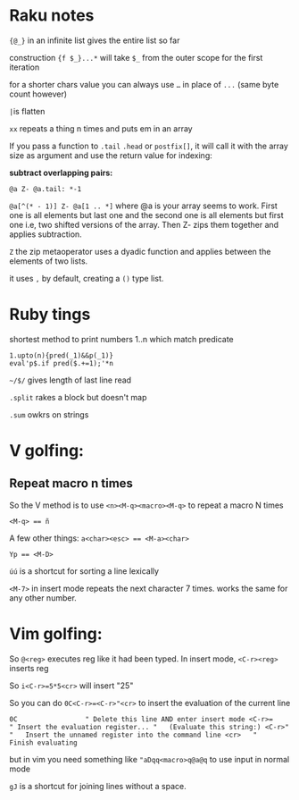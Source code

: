 # Raku notes

`{@_}` in an infinite list gives the entire list so far

construction `{f $_}...*` will take `$_` from the outer scope for the first iteration

for a shorter chars value you can always use `…` in place of `...` (same byte count however)

`|`is flatten

`xx` repeats a thing n times and puts em in an array

If you pass a function to `.tail` `.head` or `postfix[]`, it will call it with the array size as argument and use the return value for indexing:

**subtract overlapping pairs:**

`@a Z- @a.tail: *-1`

`@a[^(* - 1)] Z- @a[1 .. *]`
where @a is your array seems to work. First 
one is all elements but last one and the second one is all elements but 
first one i.e, two shifted versions of the array. Then Z- zips them together and applies subtraction.

`Z` the zip metaoperator uses a dyadic function and applies between the elements of two lists.

it uses `,` by default, creating a `()` type list.

# Ruby tings

shortest method to print numbers 1..n which match predicate

```
1.upto(n){pred(_1)&&p(_1)}
eval'p$.if pred($.+=1);'*n
```

`~/$/` gives length of last line read

`.split` rakes a block but doesn't map

`.sum` owkrs on strings

# V golfing:

## Repeat macro n times

So the V method is to use `<n><M-q><macro><M-q>` to repeat a macro N times

```
<M-q> == ñ
```

A few other things: `a<char><esc> == <M-a><char>`

`Yp == <M-D>`

`úú` is a shortcut for sorting a line lexically

`<M-7>` in insert mode repeats the next character 7 times. works the same for any other number.

# Vim golfing:

So `@<reg>` executes reg like it had been typed. In insert mode, `<C-r><reg>` inserts reg

So `i<C-r>=5*5<cr>` will insert "25"

So you can do `0C<C-r>=<C-r>"<cr>` to insert the evaluation of the current line

`0C                 " Delete this line AND enter insert mode
 <C-r>=             " Insert the evaluation register...
                    "   (Evaluate this string:)
       <C-r>"       "   Insert the unnamed register into the command line
             <cr>   "   Finish evaluating`

but in vim you need something like `"aDqq<macro>q@a@q` to use input in normal mode

`gJ` is a shortcut for joining lines without a space.
